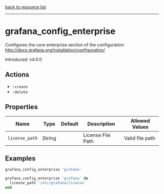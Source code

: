 [back to resource list](https://github.com/sous-chefs/grafana#resources)

---

# grafana_config_enterprise

Configures the core enterprise section of the configuration <http://docs.grafana.org/installation/configuration/>

Introduced: v4.0.0

## Actions

- `:create`
- `:delete`

## Properties

| Name                      | Type          |  Default                    | Description                                                               | Allowed Values
| ------------------------- | ------------- | --------------------------- | ------------------------------------------------------------------------- | --------------- |
| `license_path`            | String        |                             | License File Path                                                         | Valid file path

## Examples

```ruby
grafana_config_enterprise 'grafana'
```

```ruby
grafana_config_enterprise 'grafana' do
  license_path '/etc/grafana/license'
end
```
